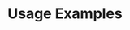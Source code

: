 ---
layout: layout.pug
navigationTitle: Usage Examples
excerpt: 
title: Usage Examples
menuWeight: 4
model: /services/spark/data.yml
render: mustache
featureMaturity:
---